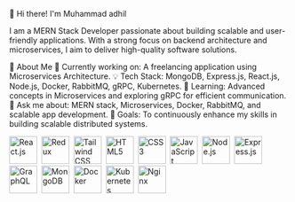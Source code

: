 👋 Hi there! I'm Muhammad adhil




I am a MERN Stack Developer passionate about building scalable and user-friendly applications. With a strong focus on backend architecture and microservices, I aim to deliver high-quality software solutions.

🚀 About Me
🔭 Currently working on: A freelancing application using Microservices Architecture.
💡 Tech Stack: MongoDB, Express.js, React.js, Node.js, Docker, RabbitMQ, gRPC, Kubernetes.
🌱 Learning: Advanced concepts in Microservices and exploring gRPC for efficient communication.
💬 Ask me about: MERN stack, Microservices, Docker, RabbitMQ, and scalable app development.
🎯 Goals: To continuously enhance my skills in building scalable distributed systems.


<div> <img src="https://cdn.jsdelivr.net/gh/devicons/devicon/icons/react/react-original-wordmark.svg" title="React.js" alt="React.js" width="50" height="50"/>&nbsp; <img src="https://cdn.jsdelivr.net/gh/devicons/devicon/icons/redux/redux-original.svg" title="Redux" alt="Redux" width="50" height="50"/>&nbsp; <img src="https://cdn.jsdelivr.net/gh/devicons/devicon/icons/tailwindcss/tailwindcss-plain.svg" title="Tailwind CSS" alt="Tailwind CSS" width="50" height="50"/>&nbsp; <img src="https://cdn.jsdelivr.net/gh/devicons/devicon/icons/html5/html5-original.svg" title="HTML5" alt="HTML5" width="50" height="50"/>&nbsp; <img src="https://cdn.jsdelivr.net/gh/devicons/devicon/icons/css3/css3-original.svg" title="CSS3" alt="CSS3" width="50" height="50"/>&nbsp; <img src="https://cdn.jsdelivr.net/gh/devicons/devicon/icons/javascript/javascript-original.svg" title="JavaScript" alt="JavaScript" width="50" height="50"/>&nbsp; <img src="https://cdn.jsdelivr.net/gh/devicons/devicon/icons/nodejs/nodejs-original-wordmark.svg" title="Node.js" alt="Node.js" width="50" height="50"/>&nbsp; <img src="https://cdn.jsdelivr.net/gh/devicons/devicon/icons/express/express-original-wordmark.svg" title="Express.js" alt="Express.js" width="50" height="50"/>&nbsp; <img src="https://cdn.jsdelivr.net/gh/devicons/devicon/icons/graphql/graphql-plain-wordmark.svg" title="GraphQL" alt="GraphQL" width="50" height="50"/>&nbsp; <img src="https://cdn.jsdelivr.net/gh/devicons/devicon/icons/mongodb/mongodb-original-wordmark.svg" title="MongoDB" alt="MongoDB" width="50" height="50"/>&nbsp;   <img src="https://cdn.jsdelivr.net/gh/devicons/devicon/icons/docker/docker-original-wordmark.svg" title="Docker" alt="Docker" width="50" height="50"/>&nbsp; <img src="https://cdn.jsdelivr.net/gh/devicons/devicon/icons/kubernetes/kubernetes-plain-wordmark.svg" title="Kubernetes" alt="Kubernetes" width="50" height="50"/>&nbsp; <img src="https://cdn.jsdelivr.net/gh/devicons/devicon/icons/nginx/nginx-original.svg" title="Nginx" alt="Nginx" width="50" height="50"/>&nbsp;  </div>


